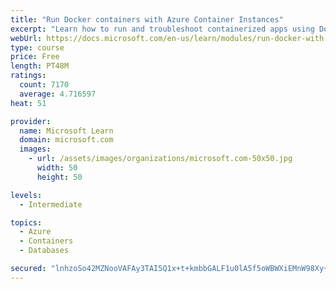 ```yaml
---
title: "Run Docker containers with Azure Container Instances"
excerpt: "Learn how to run and troubleshoot containerized apps using Docker containers with Azure Container Instances."
webUrl: https://docs.microsoft.com/en-us/learn/modules/run-docker-with-azure-container-instances/
type: course
price: Free
length: PT48M
ratings:
  count: 7170
  average: 4.716597
heat: 51

provider:
  name: Microsoft Learn
  domain: microsoft.com
  images:
    - url: /assets/images/organizations/microsoft.com-50x50.jpg
      width: 50
      height: 50

levels:
  - Intermediate

topics:
  - Azure
  - Containers
  - Databases

secured: "lnhzoSo42MZNooVAFAy3TAI5Q1x+t+kmbbGALF1u0lA5f5oWBWXiEMnW98Xy+mAoHzVdvvUMlOfdFPXR1YquQIVM2o94e/EUIhQ8IVOrPkNhMJW4fIkcP5UCDr2u3Qi3TRQb0GBxxP/25tfSLuKOjodV44KSXcEJL+xnqyYwoml88C1eLSowJuwriUu8HK5U/K5XsxzZtySnGpJthkAu1UXeCWKUu/qhN7UKkuQVx/pcJY6u8Fne9RrHO7keu3bLFd4bfWJeUbFVAhPFfAdW6uN4fM9h8Dvxl+K4KsOKzMBkumhpTX6X+lYO/HXwVSu19UMqvCWOH/6LMlqKkd/nQ0n0TrJF8okvXa5cV8odpx49q7FCxYkL8Z/oW3lpJGhDc78pRUb+ZzHVt6pu05lvLiniUfepYOzJP0K1rfjgl0E=;1VKbKYuZuQSDzzvpWA78zg=="
---
```


